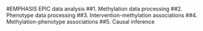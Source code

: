 #EMPHASIS EPIC data analysis
##1. Methylation data processing
##2. Phenotype data processing
##3. Intervention-methylation associations
##4. Methylation-phenotype associations
##5. Causal inference

